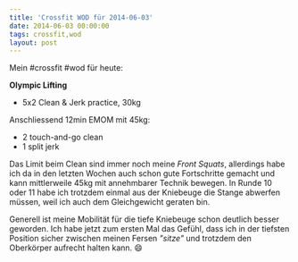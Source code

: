 ```yaml
---
title: 'Crossfit WOD für 2014-06-03'
date: 2014-06-03 00:00:00 
tags: crossfit,wod
layout: post
---
```

Mein #crossfit #wod für heute:

**Olympic Lifting**

* 5x2 Clean & Jerk practice, 30kg

Anschliessend 12min EMOM mit 45kg:

* 2 touch-and-go clean
* 1 split jerk

Das Limit beim Clean sind immer noch meine *Front Squats*, allerdings habe ich da in den letzten Wochen auch schon gute Fortschritte gemacht und kann mittlerweile 45kg mit annehmbarer Technik bewegen. In Runde 10 oder 11 habe ich trotzdem einmal aus der Kniebeuge die Stange abwerfen müssen, weil ich auch dem Gleichgewicht geraten bin.

Generell ist meine Mobilität für die tiefe Kniebeuge schon deutlich besser geworden. Ich habe jetzt zum ersten Mal das Gefühl, dass ich in der tiefsten Position sicher zwischen meinen Fersen *"sitze"* und trotzdem den Oberkörper aufrecht halten kann. :smile:
